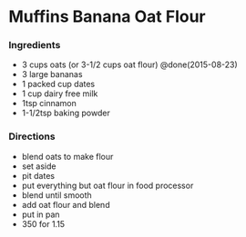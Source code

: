 # Muffins Banana Oat Flour

### Ingredients
- 3 cups oats (or 3-1/2 cups oat flour) @done(2015-08-23)
- 3 large bananas
- 1 packed cup dates
- 1 cup dairy free milk
- 1tsp cinnamon
- 1-1/2tsp baking powder

### Directions
- blend oats to make flour
- set aside
- pit dates
- put everything but oat flour in food processor
- blend until smooth
- add oat flour and blend
- put in pan
- 350 for 1.15 
